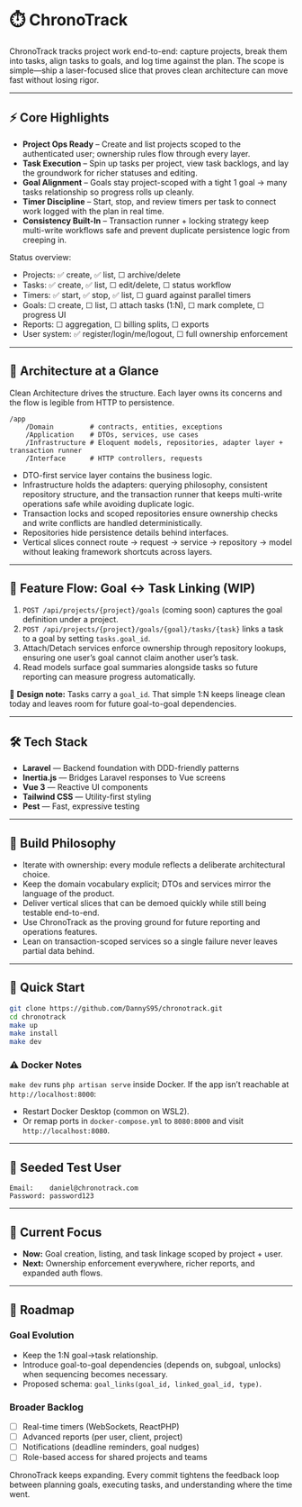 # ⏱️ ChronoTrack

ChronoTrack tracks project work end-to-end: capture projects, break them into tasks, align tasks to goals, and log time against the plan. The scope is simple—ship a laser-focused slice that proves clean architecture can move fast without losing rigor.

---

## ⚡ Core Highlights

- **Project Ops Ready** – Create and list projects scoped to the authenticated user; ownership rules flow through every layer.
- **Task Execution** – Spin up tasks per project, view task backlogs, and lay the groundwork for richer statuses and editing.
- **Goal Alignment** – Goals stay project-scoped with a tight 1 goal → many tasks relationship so progress rolls up cleanly.
- **Timer Discipline** – Start, stop, and review timers per task to connect work logged with the plan in real time.
- **Consistency Built-In** – Transaction runner + locking strategy keep multi-write workflows safe and prevent duplicate persistence logic from creeping in.

Status overview:
- Projects: ✅ create, ✅ list, ☐ archive/delete
- Tasks: ✅ create, ✅ list, ☐ edit/delete, ☐ status workflow
- Timers: ✅ start, ✅ stop, ✅ list, ☐ guard against parallel timers
- Goals: ☐ create, ☐ list, ☐ attach tasks (1:N), ☐ mark complete, ☐ progress UI
- Reports: ☐ aggregation, ☐ billing splits, ☐ exports
- User system: ✅ register/login/me/logout, ☐ full ownership enforcement

---

## 🧭 Architecture at a Glance

Clean Architecture drives the structure. Each layer owns its concerns and the flow is legible from HTTP to persistence.

```
/app
    /Domain         # contracts, entities, exceptions
    /Application    # DTOs, services, use cases
    /Infrastructure # Eloquent models, repositories, adapter layer + transaction runner
    /Interface      # HTTP controllers, requests
```

- DTO-first service layer contains the business logic.
- Infrastructure holds the adapters: querying philosophy, consistent repository structure, and the transaction runner that keeps multi-write operations safe while avoiding duplicate logic.
- Transaction locks and scoped repositories ensure ownership checks and write conflicts are handled deterministically.
- Repositories hide persistence details behind interfaces.
- Vertical slices connect route → request → service → repository → model without leaking framework shortcuts across layers.

---

## 🔬 Feature Flow: Goal ↔ Task Linking (WIP)

1. `POST /api/projects/{project}/goals` (coming soon) captures the goal definition under a project.
2. `POST /api/projects/{project}/goals/{goal}/tasks/{task}` links a task to a goal by setting `tasks.goal_id`.
3. Attach/Detach services enforce ownership through repository lookups, ensuring one user’s goal cannot claim another user’s task.
4. Read models surface goal summaries alongside tasks so future reporting can measure progress automatically.

📌 **Design note:** Tasks carry a `goal_id`. That simple 1:N keeps lineage clean today and leaves room for future goal-to-goal dependencies.

---

## 🛠 Tech Stack

- **Laravel** — Backend foundation with DDD-friendly patterns
- **Inertia.js** — Bridges Laravel responses to Vue screens
- **Vue 3** — Reactive UI components
- **Tailwind CSS** — Utility-first styling
- **Pest** — Fast, expressive testing

---

## 🧠 Build Philosophy

- Iterate with ownership: every module reflects a deliberate architectural choice.
- Keep the domain vocabulary explicit; DTOs and services mirror the language of the product.
- Deliver vertical slices that can be demoed quickly while still being testable end-to-end.
- Use ChronoTrack as the proving ground for future reporting and operations features.
- Lean on transaction-scoped services so a single failure never leaves partial data behind.

---

## 🚀 Quick Start

```bash
git clone https://github.com/DannyS95/chronotrack.git
cd chronotrack
make up
make install
make dev
```

### ⚠️ Docker Notes

`make dev` runs `php artisan serve` inside Docker. If the app isn’t reachable at `http://localhost:8000`:
- Restart Docker Desktop (common on WSL2).
- Or remap ports in `docker-compose.yml` to `8080:8000` and visit `http://localhost:8080`.

---

## 👤 Seeded Test User

```
Email:    daniel@chronotrack.com
Password: password123
```

---

## 📅 Current Focus

- **Now:** Goal creation, listing, and task linkage scoped by project + user.
- **Next:** Ownership enforcement everywhere, richer reports, and expanded auth flows.

---

## 🔭 Roadmap

### Goal Evolution
- Keep the 1:N goal→task relationship.
- Introduce goal-to-goal dependencies (depends on, subgoal, unlocks) when sequencing becomes necessary.
- Proposed schema: `goal_links(goal_id, linked_goal_id, type)`.

### Broader Backlog
- ☐ Real-time timers (WebSockets, ReactPHP)
- ☐ Advanced reports (per user, client, project)
- ☐ Notifications (deadline reminders, goal nudges)
- ☐ Role-based access for shared projects and teams


ChronoTrack keeps expanding. Every commit tightens the feedback loop between planning goals, executing tasks, and understanding where the time went.
